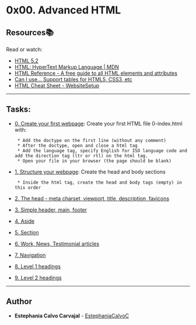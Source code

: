 # 0x00. Advanced HTML

## Resources:books:
Read or watch:
* [HTML 5.2](https://intranet.hbtn.io/rltoken/0qrWxRjFnohd-DMZwIakuA)
* [HTML: HyperText Markup Language | MDN](https://intranet.hbtn.io/rltoken/M-CcOLx8YG8znnc4qxSscg)
* [HTML Reference - A free guide to all HTML elements and attributes](https://intranet.hbtn.io/rltoken/5O-P-PsGJ5tXOOmKZwTNvg)
* [Can I use… Support tables for HTML5, CSS3, etc](https://intranet.hbtn.io/rltoken/qonyw8QCI9Bf8jjiib9tug)
* [HTML Cheat Sheet - WebsiteSetup](https://intranet.hbtn.io/rltoken/IL-IEL5JBB6FuDME5oZNRQ)

---
## Tasks:

* [0. Create your first webpage](./0-index.html):
Create your first HTML file 0-index.html with:

       * Add the doctype on the first line (without any comment)
       * After the doctype, open and close a html tag
       * Add the language tag, specify English for ISO language code and add the direction tag (ltr or rtl) on the html tag.
       * Open your file in your browser (the page should be blank)

* [1. Structure your webpage](./1-index.html):
Create the head and body sections

       * Inside the html tag, create the head and body tags (empty) in this order

* [2. The head - meta charset, viewport, title, description, favicons](./2-index.html)
* [3. Simple header, main, footer](./3-index.html)
* [4. Aside](./article.html)
* [5. Section](./5-index.html)
* [6. Work, News, Testimonial articles](./6-index.html)
* [7. Navigation](./7-index.html)
* [8. Level 1 headings](./8-index.html)
* [9. Level 2 headings](./9-index.html)

---

## Author
* **Estephania Calvo Carvajal** - [EstephaniaCalvoC](https://github.com/EstephaniaCalvoC)